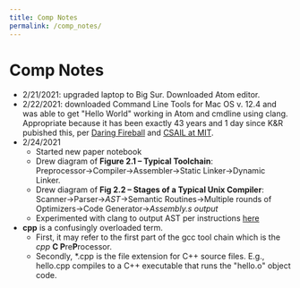```yaml
---
title: Comp Notes
permalink: /comp_notes/
---
```


# Comp Notes
* 2/21/2021: upgraded laptop to Big Sur. Downloaded Atom editor.
* 2/22/2021: downloaded Command Line Tools for Mac OS v. 12.4 and was able to get "Hello World" working in Atom and cmdline using clang. Appropriate because it has been exactly 43 years and 1 day since K&R pubished this, per [Daring Fireball](https://daringfireball.net/linked/2021/02/23/hello-world) and [CSAIL at MIT](https://twitter.com/MIT_CSAIL/status/1363875135191678984).
* 2/24/2021
	* Started new paper notebook
	* Drew diagram of **Figure 2.1 – Typical Toolchain**: Preprocessor&#8594;Compiler&#8594;Assembler&#8594;Static Linker&#8594;Dynamic Linker.
	* Drew diagram of **Fig 2.2 – Stages of a Typical Unix Compiler**: Scanner&#8594;Parser&#8594;*AST*&#8594;Semantic Routines&#8594;Multiple rounds of Optimizers&#8594;Code Generator&#8594;*Assembly.s output* 
	* Experimented with clang to output AST per instructions [here](https://bastian.rieck.me/blog/posts/2015/baby_steps_libclang_ast/)
* **cpp** is a confusingly overloaded term. 
	* First, it may refer to the first part of the gcc tool chain which is the *cpp* **C P**re**P**rocessor. 
	* Secondly, *.cpp is the file extension for C++ source files. E.g., hello.cpp compiles to a C++ executable that runs the "hello.o" object code.
